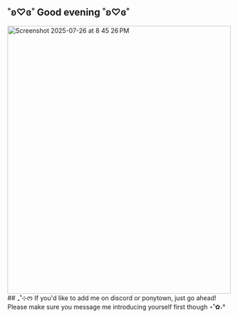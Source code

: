 ## ˚ʚ♡ɞ˚ Good evening ˚ʚ♡ɞ˚
<img width="501" height="601" alt="Screenshot 2025-07-26 at 8 45 26 PM" src="https://github.com/user-attachments/assets/9a9abbc3-1720-4cc9-9534-b7ef9a2719e1" />
## ₊˚⊹ᰔ If you'd like to add me on discord or ponytown, just go ahead! Please make sure you message me introducing yourself first though ⋆˚✿˖°

